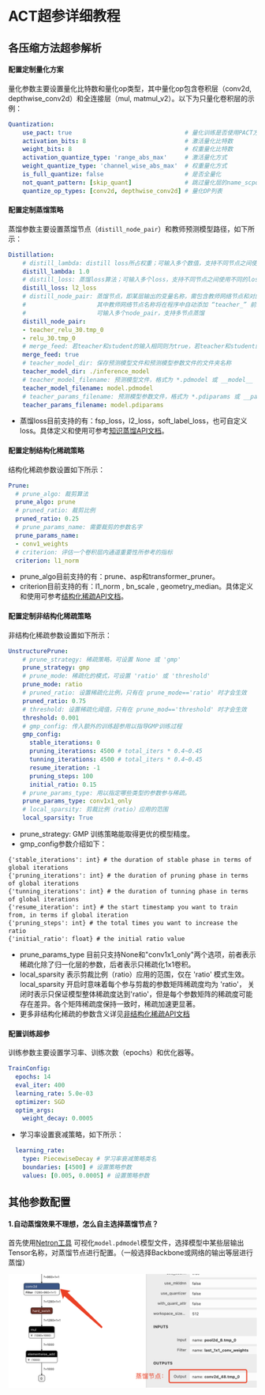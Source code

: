 
# ACT超参详细教程

## 各压缩方法超参解析

#### 配置定制量化方案

量化参数主要设置量化比特数和量化op类型，其中量化op包含卷积层（conv2d, depthwise_conv2d）和全连接层（mul, matmul_v2）。以下为只量化卷积层的示例：
```yaml
Quantization:
    use_pact: true                                # 量化训练是否使用PACT方法
    activation_bits: 8                            # 激活量化比特数
    weight_bits: 8                                # 权重量化比特数
    activation_quantize_type: 'range_abs_max'     # 激活量化方式
    weight_quantize_type: 'channel_wise_abs_max'  # 权重量化方式
    is_full_quantize: false                       # 是否全量化
    not_quant_pattern: [skip_quant]               # 跳过量化层的name_scpoe命名(保持默认即可)
    quantize_op_types: [conv2d, depthwise_conv2d] # 量化OP列表
```

#### 配置定制蒸馏策略

蒸馏参数主要设置蒸馏节点（`distill_node_pair`）和教师预测模型路径，如下所示：
```yaml
Distillation:
    # distill_lambda: distill loss所占权重；可输入多个数值，支持不同节点之间使用不同的lambda值
    distill_lambda: 1.0
    # distill_loss: 蒸馏loss算法；可输入多个loss，支持不同节点之间使用不同的loss算法
    distill_loss: l2_loss
    # distill_node_pair: 蒸馏节点，即某层输出的变量名称，需包含教师网络节点和对应的学生网络节点，
    #                    其中教师网络节点名称将在程序中自动添加 “teacher_” 前缀；
    #                    可输入多个node_pair，支持多节点蒸馏
    distill_node_pair:
    - teacher_relu_30.tmp_0
    - relu_30.tmp_0
    # merge_feed: 若teacher和student的输入相同则为true，若teacher和student的输入不同则为false
    merge_feed: true
    # teacher_model_dir: 保存预测模型文件和预测模型参数文件的文件夹名称
    teacher_model_dir: ./inference_model
    # teacher_model_filename: 预测模型文件，格式为 *.pdmodel 或 __model__
    teacher_model_filename: model.pdmodel
    # teacher_params_filename: 预测模型参数文件，格式为 *.pdiparams 或 __params__
    teacher_params_filename: model.pdiparams
```

- 蒸馏loss目前支持的有：fsp_loss，l2_loss，soft_label_loss，也可自定义loss。具体定义和使用可参考[知识蒸馏API文档](https://paddleslim.readthedocs.io/zh_CN/latest/api_cn/static/dist/single_distiller_api.html)。


#### 配置定制结构化稀疏策略

结构化稀疏参数设置如下所示：
```yaml
Prune:
  # prune_algo: 裁剪算法
  prune_algo: prune
  # pruned_ratio: 裁剪比例
  pruned_ratio: 0.25
  # prune_params_name: 需要裁剪的参数名字
  prune_params_name:
  - conv1_weights
  # criterion: 评估一个卷积层内通道重要性所参考的指标
  criterion: l1_norm
```
- prune_algo目前支持的有：prune、asp和transformer_pruner。
- criterion目前支持的有：l1_norm , bn_scale , geometry_median。具体定义和使用可参考[结构化稀疏API文档](https://paddleslim.readthedocs.io/zh_CN/latest/api_cn/static/prune/prune_api.html)。

#### 配置定制非结构化稀疏策略

非结构化稀疏参数设置如下所示：
```yaml
UnstructurePrune:
    # prune_strategy: 稀疏策略，可设置 None 或 'gmp'
    prune_strategy: gmp
    # prune_mode: 稀疏化的模式，可设置 'ratio' 或 'threshold'
    prune_mode: ratio
    # pruned_ratio: 设置稀疏化比例，只有在 prune_mode=='ratio' 时才会生效
    pruned_ratio: 0.75
    # threshold: 设置稀疏化阈值，只有在 prune_mod=='threshold' 时才会生效
    threshold: 0.001
    # gmp_config: 传入额外的训练超参用以指导GMP训练过程
    gmp_config:
      stable_iterations: 0
      pruning_iterations: 4500 # total_iters * 0.4~0.45
      tunning_iterations: 4500 # total_iters * 0.4~0.45
      resume_iteration: -1
      pruning_steps: 100
      initial_ratio: 0.15
    # prune_params_type: 用以指定哪些类型的参数参与稀疏。
    prune_params_type: conv1x1_only
    # local_sparsity: 剪裁比例（ratio）应用的范围
    local_sparsity: True
```
- prune_strategy: GMP 训练策略能取得更优的模型精度。
- gmp_config参数介绍如下：
```
{'stable_iterations': int} # the duration of stable phase in terms of global iterations
{'pruning_iterations': int} # the duration of pruning phase in terms of global iterations
{'tunning_iterations': int} # the duration of tunning phase in terms of global iterations
{'resume_iteration': int} # the start timestamp you want to train from, in terms if global iteration
{'pruning_steps': int} # the total times you want to increase the ratio
{'initial_ratio': float} # the initial ratio value
```
- prune_params_type 目前只支持None和"conv1x1_only"两个选项，前者表示稀疏化除了归一化层的参数，后者表示只稀疏化1x1卷积。
- local_sparsity 表示剪裁比例（ratio）应用的范围，仅在 'ratio' 模式生效。local_sparsity 开启时意味着每个参与剪裁的参数矩阵稀疏度均为 'ratio'， 关闭时表示只保证模型整体稀疏度达到'ratio'，但是每个参数矩阵的稀疏度可能存在差异。各个矩阵稀疏度保持一致时，稀疏加速更显著。
- 更多非结构化稀疏的参数含义详见[非结构化稀疏API文档](https://github.com/PaddlePaddle/PaddleSlim/blob/develop/docs/zh_cn/api_cn/dygraph/pruners/unstructured_pruner.rst)

#### 配置训练超参

训练参数主要设置学习率、训练次数（epochs）和优化器等。
```yaml
TrainConfig:
  epochs: 14
  eval_iter: 400
  learning_rate: 5.0e-03
  optimizer: SGD
  optim_args:
    weight_decay: 0.0005
```
- 学习率设置衰减策略，如下所示：
```yaml
  learning_rate:
    type: PiecewiseDecay # 学习率衰减策略类名
    boundaries: [4500] # 设置策略参数
    values: [0.005, 0.0005] # 设置策略参数
```
## 其他参数配置

#### 1.自动蒸馏效果不理想，怎么自主选择蒸馏节点？

首先使用[Netron工具](https://netron.app/) 可视化`model.pdmodel`模型文件，选择模型中某些层输出Tensor名称，对蒸馏节点进行配置。（一般选择Backbone或网络的输出等层进行蒸馏）

<div align="center">
    <img src="../../docs/images/dis_node.png" width="600">
</div>
